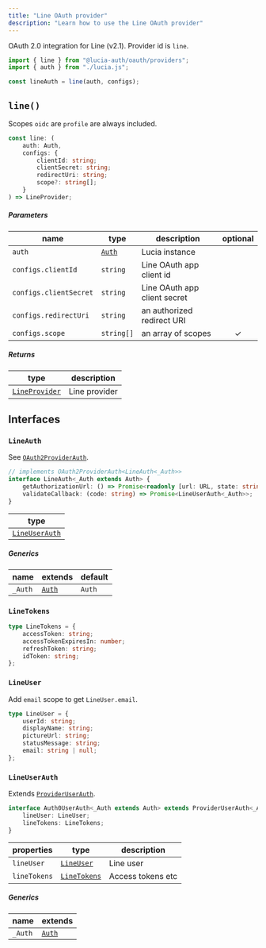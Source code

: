 ```yaml
---
title: "Line OAuth provider"
description: "Learn how to use the Line OAuth provider"
---
```


OAuth 2.0 integration for Line (v2.1). Provider id is `line`.

```ts
import { line } from "@lucia-auth/oauth/providers";
import { auth } from "./lucia.js";

const lineAuth = line(auth, configs);
```

## `line()`

Scopes `oidc` are `profile` are always included.

```ts
const line: (
	auth: Auth,
	configs: {
		clientId: string;
		clientSecret: string;
		redirectUri: string;
		scope?: string[];
	}
) => LineProvider;
```

##### Parameters

| name                   | type                                       | description                  | optional |
| ---------------------- | ------------------------------------------ | ---------------------------- | :------: |
| `auth`                 | [`Auth`](/reference/lucia/interfaces/auth) | Lucia instance               |          |
| `configs.clientId`     | `string`                                   | Line OAuth app client id     |          |
| `configs.clientSecret` | `string`                                   | Line OAuth app client secret |          |
| `configs.redirectUri`  | `string`                                   | an authorized redirect URI   |          |
| `configs.scope`        | `string[]`                                 | an array of scopes           |    ✓     |

##### Returns

| type                            | description   |
| ------------------------------- | ------------- |
| [`LineProvider`](#lineprovider) | Line provider |

## Interfaces

### `LineAuth`

See [`OAuth2ProviderAuth`](/reference/oauth/interfaces/oauth2providerauth).

```ts
// implements OAuth2ProviderAuth<LineAuth<_Auth>>
interface LineAuth<_Auth extends Auth> {
	getAuthorizationUrl: () => Promise<readonly [url: URL, state: string]>;
	validateCallback: (code: string) => Promise<LineUserAuth<_Auth>>;
}
```

| type                            |
| ------------------------------- |
| [`LineUserAuth`](#lineuserauth) |

##### Generics

| name    | extends                                    | default |
| ------- | ------------------------------------------ | ------- |
| `_Auth` | [`Auth`](/reference/lucia/interfaces/auth) | `Auth`  |

### `LineTokens`

```ts
type LineTokens = {
	accessToken: string;
	accessTokenExpiresIn: number;
	refreshToken: string;
	idToken: string;
};
```

### `LineUser`

Add `email` scope to get `LineUser.email`.

```ts
type LineUser = {
	userId: string;
	displayName: string;
	pictureUrl: string;
	statusMessage: string;
	email: string | null;
};
```

### `LineUserAuth`

Extends [`ProviderUserAuth`](/reference/oauth/interfaces/provideruserauth).

```ts
interface Auth0UserAuth<_Auth extends Auth> extends ProviderUserAuth<_Auth> {
	lineUser: LineUser;
	lineTokens: LineTokens;
}
```

| properties   | type                        | description       |
| ------------ | --------------------------- | ----------------- |
| `lineUser`   | [`LineUser`](#lineuser)     | Line user         |
| `lineTokens` | [`LineTokens`](#linetokens) | Access tokens etc |

##### Generics

| name    | extends                                    |
| ------- | ------------------------------------------ |
| `_Auth` | [`Auth`](/reference/lucia/interfaces/auth) |
